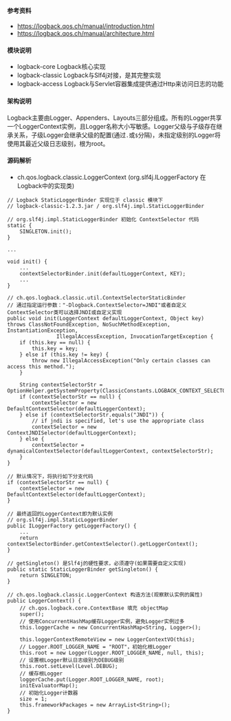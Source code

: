 #### 参考资料
- <https://logback.qos.ch/manual/introduction.html>
- <https://logback.qos.ch/manual/architecture.html>

#### 模块说明
- logback-core Logback核心实现
- logback-classic Logback与Slf4j对接，是其完整实现
- logback-access Logback与Servlet容器集成提供通过Http来访问日志的功能

#### 架构说明
Logback主要由Logger、Appenders、Layouts三部分组成。所有的Logger共享一个LoggerContext实例，且Logger名称大小写敏感。Logger父级与子级存在继承关系，子级Logger会继承父级的配置(通过`.`或`$`分隔)，未指定级别的Logger将使用其最近父级日志级别，根为root。

#### 源码解析
- ch.qos.logback.classic.LoggerContext (org.slf4j.ILoggerFactory 在Logback中的实现类)
```
// Logback StaticLoggerBinder 实现位于 classic 模块下
// logback-classic-1.2.3.jar / org.slf4j.impl.StaticLoggerBinder

// org.slf4j.impl.StaticLoggerBinder 初始化 ContextSelector 代码
static {
    SINGLETON.init();
}

...

void init() {
    ...
    contextSelectorBinder.init(defaultLoggerContext, KEY);
    ...
}

// ch.qos.logback.classic.util.ContextSelectorStaticBinder
// 通过指定运行参数："-Dlogback.ContextSelector=JNDI"或者自定义ContextSelector类可以选择JNDI或自定义实现
public void init(LoggerContext defaultLoggerContext, Object key) throws ClassNotFoundException, NoSuchMethodException, InstantiationException,
                IllegalAccessException, InvocationTargetException {
    if (this.key == null) {
        this.key = key;
    } else if (this.key != key) {
        throw new IllegalAccessException("Only certain classes can access this method.");
    }

    String contextSelectorStr = OptionHelper.getSystemProperty(ClassicConstants.LOGBACK_CONTEXT_SELECTOR);
    if (contextSelectorStr == null) {
        contextSelector = new DefaultContextSelector(defaultLoggerContext);
    } else if (contextSelectorStr.equals("JNDI")) {
        // if jndi is specified, let's use the appropriate class
        contextSelector = new ContextJNDISelector(defaultLoggerContext);
    } else {
        contextSelector = dynamicalContextSelector(defaultLoggerContext, contextSelectorStr);
    }
}

// 默认情况下，将执行如下分支代码
if (contextSelectorStr == null) {
    contextSelector = new DefaultContextSelector(defaultLoggerContext);
}

// 最终返回的LoggerContext即为默认实例
// org.slf4j.impl.StaticLoggerBinder
public ILoggerFactory getLoggerFactory() {
    ...
    return contextSelectorBinder.getContextSelector().getLoggerContext();
}

// getSingleton() 是Slf4j的硬性要求，必须遵守(如果需要自定义实现)
public static StaticLoggerBinder getSingleton() {
    return SINGLETON;
}

// ch.qos.logback.classic.LoggerContext 构造方法(观察默认实例的属性)
public LoggerContext() {
    // ch.qos.logback.core.ContextBase 填充 objectMap
    super();
    // 使用ConcurrentHashMap缓存Logger实例，避免Logger实例过多
    this.loggerCache = new ConcurrentHashMap<String, Logger>();

    this.loggerContextRemoteView = new LoggerContextVO(this);
    // Logger.ROOT_LOGGER_NAME = "ROOT"，初始化根Logger
    this.root = new Logger(Logger.ROOT_LOGGER_NAME, null, this);
    // 设置根Logger默认日志级别为DEBUG级别
    this.root.setLevel(Level.DEBUG);
    // 缓存根Logger
    loggerCache.put(Logger.ROOT_LOGGER_NAME, root);
    initEvaluatorMap();
    // 初始化Logger计数器
    size = 1;
    this.frameworkPackages = new ArrayList<String>();
}
```